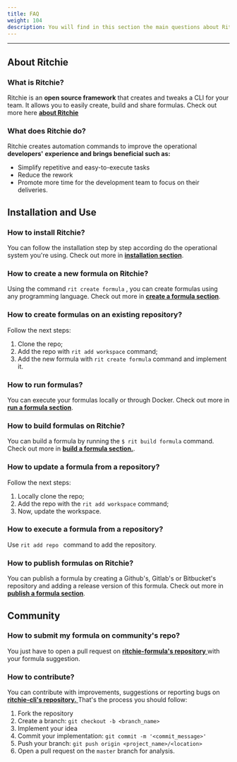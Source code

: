```yaml
---
title: FAQ
weight: 104
description: You will find in this section the main questions about Ritchie.
---
```


---

## **About Ritchie**

### **What is Ritchie?**

Ritchie is an **open source framework** that creates and tweaks a CLI for your team. It allows you to easily create, build and share formulas. Check out more here [**about Ritchie**](/docs-ritchie/about-ritchie/)

### **What does Ritchie do?**

Ritchie creates automation commands to improve the operational **developers'** **experience and brings beneficial such as:**

* Simplify repetitive and easy-to-execute tasks
* Reduce the rework 
* Promote more time for the development team to focus on their deliveries.

## **Installation and Use**

### **How to install Ritchie?** 

You can follow the installation step by step according do the operational system you're using. Check out more in [**installation section**](/docs-ritchie/getting-started/install-cli/). 

### **How to create a new formula on Ritchie?**

Using the command `rit create formula` , you can create formulas using any programming language. Check out more in [**create a formula section**](/docs-ritchie/how-to/formulas/create-formulas/). 

### **How to create formulas on an existing repository?** 

Follow the next steps: 
1. Clone the repo;
2. Add the repo with `rit add workspace` command;
3. Add the new formula with `rit create formula` command and implement it. 

### **How to run formulas?**

You can execute your formulas locally or through Docker. Check out more in [**run a formula section**](/docs-ritchie/how-to/formulas/run-formulas/overview/). 

### **How to build formulas on Ritchie?** 

You can build a formula by running the `$ rit build formula` command. Check out more in [**build a formula section.**](/docs-ritchie/how-to/formulas/build-formulas/).

### **How to update a formula from a repository?**
 
Follow the next steps: 
1. Locally clone the repo;
2. Add the repo with the `rit add workspace` command; 
3. Now, update the workspace.

### **How to execute a formula from a repository?** 

Use `rit add repo ` command to add the repository. 


### **How to publish formulas on Ritchie?**

You can publish a formula by creating a Github's, Gitlab's or Bitbucket's repository and adding a release version of this formula. Check out more in [**publish a formula section**](/docs-ritchie/how-to/formulas/publish-formulas/).

## **Community**

### How to submit my formula on community's repo?

You just have to open a pull request on [**ritchie-formula's repository** ](https://github.com/ZupIT/ritchie-formulas) with your formula suggestion. 

### **How to contribute?**

You can contribute with improvements, suggestions or reporting bugs on[ **ritchie-cli's repository.** ](https://github.com/ZupIT/ritchie-cli)That's the process you should follow:

1. Fork the repository
2. Create a branch: `git checkout -b <branch_name>`
3. Implement your idea
4. Commit your implementation: `git commit -m '<commit_message>'`
5. Push your branch: `git push origin <project_name>/<location>`
6. Open a pull request on the `master` branch for analysis.
